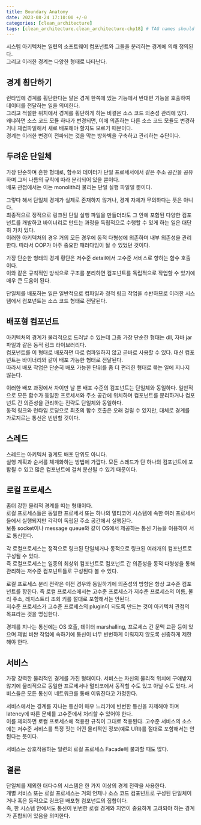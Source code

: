 ```yaml
---
title: Boundary Anatomy
date: 2023-08-24 17:10:00 +/-0
categories: [clean_architecture]
tags: [clean_architecture.clean_architecture-chp18] # TAG names should always be lowercase
---
```


시스템 아키텍처는 일련의 소프트웨어 컴포넌트와 그들을 분리하는 경계에 의해 정의된다.  
그리고 이러한 경계는 다양한 형태로 나타난다.

## 경계 횡단하기

런타임에 경계를 횡단한다는 말은 경계 한쪽에 있는 기능에서 반대편 기능을 호출하여 데이터를 전달하는 일을 의미한다.  
그리고 적절한 위치에서 경계를 횡단하게 하는 비결은 소스 코드 의존성 관리에 있다.  
왜냐하면 소스 코드 모듈 하나가 변경되면, 이에 의존하는 다른 소스 코드 모듈도 변경하거나 재컴파일해서 새로 배포해야 할지도 모르기 때문이다.  
경계는 이러한 변경이 전파되는 것을 막는 방화벽을 구축하고 관리하는 수단이다.

## 두려운 단일체

가장 단순하며 흔한 형태로, 함수와 데이터가 단일 프로세서에서 같은 주소 공간을 공유하며 그저 나름의 규칙에 따라 분리되어 있을 뿐이다.  
배포 관점에서는 이는 monolith라 불리는 단일 실행 파일일 뿐이다.

그렇다 해서 단일체 경계가 실제로 존재하지 않거나, 경계 자체가 무의하다는 뜻은 아니다.  
최종적으로 정적으로 링크된 단일 실행 파일을 만들더라도 그 안에 포함된 다양한 컴포넌트를 개발하고 바이너리로 만드는 과정을 독립적으로 수행할 수 있게 하는 일은 대단히 가치 있다.  
이러한 아키텍처의 경우 거의 모든 경우에 동적 다형성에 의존하며 내부 의존성을 관리한다. 따라서 OOP가 아주 중요한 패러다임이 될 수 있었던 것이다.

가장 단순한 형태의 경계 횡단은 저수준 detail에서 고수준 서비스로 향하는 함수 호출이다.  
이와 같은 규칙적인 방식으로 구조를 분리하면 컴포넌트를 독립적으로 작업할 수 있기에 매우 큰 도움이 된다.

단일체를 배포하는 일은 일반적으로 컴파일과 정적 링크 작업을 수반하므로 이러한 시스템에서 컴포넌트는 소스 코드 형태로 전달된다.

## 배포형 컴포넌트

아키텍처의 경계가 물리적으로 드러날 수 있는데 그중 가장 단순한 형태는 dll, 자바 jar 파일과 같은 동적 링크 라이브러리다.  
컴포넌트를 이 형태로 배포하면 따로 컴파일하지 않고 곧바로 사용할 수 있다. 대신 컴포넌트는 바이너리와 같이 배포 가능한 형태로 전달된다.  
따라서 배포 작업은 단순히 배포 가능한 단위를 좀 더 편리한 형태로 묶는 일에 지나지 않는다.

이러한 배포 과정에서 차이만 날 뿐 배포 수준의 컴포넌트는 단일체와 동일하다. 일반적으로 모든 함수가 동일한 프로세서와 주소 공간에 위치하며 컴포넌트를 분리하거나 컴포넌트 간 의존성을 관리하는 전략도 단일체와 동일하다.  
동적 링크와 런타임 로딩으로 최초의 함수 호출은 오래 걸릴 수 있지만, 대체로 경계를 가로지르는 통신은 빈번할 것이다.

## 스레드

스레드는 아키텍처 경계도 배포 단위도 아니다.  
실행 계획과 순서를 체계화하는 방법에 가깝다. 모든 스레드가 단 하나의 컴포넌트에 포함될 수 있고 많은 컴포넌트에 걸쳐 분산될 수 있기 때문이다.

## 로컬 프로세스

좀더 강한 물리적 경계를 띠는 형태이다.  
로컬 프로세스들은 동일한 프로세서 또는 하나의 멀티코어 시스템에 속한 여러 프로세서들에서 실행되지만 각각이 독립된 주소 공간에서 실행된다.  
보통 socket이나 message queue와 같이 OS에서 제공하는 통신 기능을 이용하여 서로 통신한다.

각 로컬프로세스는 정적으로 링크된 단일체거나 동적으로 링크된 여러개의 컴포넌트로 구성될 수 있다.  
즉 로컬프로세스는 일종의 최상위 컴포넌트로 컴포넌트 간 의존성을 동적 다형성을 통해 관리하는 저수준 컴포넌트들로 구성된다 볼 수 있다.

로컬 프로세스 분리 전략은 이전 경우와 동일하기에 의존성의 방향은 항상 고수준 컴포넌트를 향한다. 즉 로컬 프로세스에서는 고수준 프로세스가 저수준 프로세스의 이름, 물리 주소, 레지스트리 조회 키를 절대로 포함해서는 안된다.  
저수준 프로세스가 고수준 프로세스의 plugin이 되도록 만드는 것이 아키텍처 관점의 목표라는 것을 명심한다.

경계를 지나는 통신에는 OS 호출, 데이터 marshalling, 프로세스 간 문맥 교환 등이 있으며 제법 비싼 작업에 속하기에 통신이 너무 빈번하게 이뤄지지 않도록 신중하게 제한해야 한다.

## 서비스

가장 강력한 물리적인 경계를 가진 형태이다. 서비스는 자신의 물리적 위치에 구애받지 않기에 물리적으로 동일한 프로세서나 멀티코에서 동작할 수도 있고 아닐 수도 있다. 서비스들은 모든 통신이 네트워크를 통해 이뤄진다고 가정한다.

서비스에서는 경계를 지나는 통신이 매우 느리기에 빈번한 통신을 자제해야 하며 latency에 따른 문제를 고수준에서 처리할 수 있어야 한다.  
이를 제외하면 로컬 프로세스에 적용한 규칙이 그대로 적용된다. 고수준 서비스의 소스에는 저수준 서비스를 특정 짓는 어떤 물리적인 정보(예로 URI)를 절대로 포함해서는 안된다는 뜻이다.

서비스는 상호작용하는 일련의 로컬 프로세스 Facade에 불과할 때도 많다.

## 결론

단일체를 제외한 대다수의 시스템은 한 가지 이상의 경계 전략을 사용한다.  
개별 서비스 또는 로컬 프로세스는 거의 언제나 소스 코드 컴포넌트로 구성된 단일체이거나 혹은 동적으로 링크된 배포형 컴포넌트의 집합이다.  
즉, 한 시스템 안에서도 통신이 빈번한 로컬 경계와 지연이 중요하게 고려되야 하는 경계가 혼합되어 있음을 의미한다.
